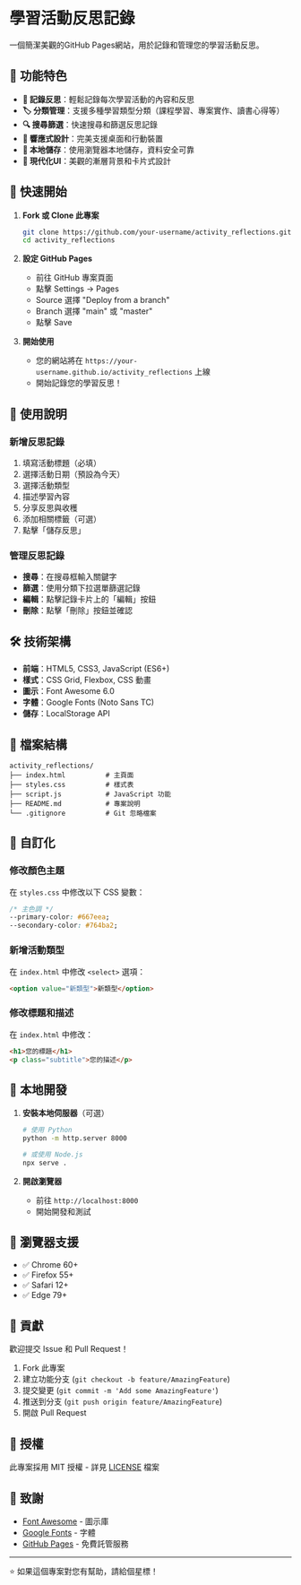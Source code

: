 # 學習活動反思記錄

一個簡潔美觀的GitHub Pages網站，用於記錄和管理您的學習活動反思。

## 🌟 功能特色

- **📝 記錄反思**：輕鬆記錄每次學習活動的內容和反思
- **🏷️ 分類管理**：支援多種學習類型分類（課程學習、專案實作、讀書心得等）
- **🔍 搜尋篩選**：快速搜尋和篩選反思記錄
- **📱 響應式設計**：完美支援桌面和行動裝置
- **💾 本地儲存**：使用瀏覽器本地儲存，資料安全可靠
- **🎨 現代化UI**：美觀的漸層背景和卡片式設計

## 🚀 快速開始

1. **Fork 或 Clone 此專案**
   ```bash
   git clone https://github.com/your-username/activity_reflections.git
   cd activity_reflections
   ```

2. **設定 GitHub Pages**
   - 前往 GitHub 專案頁面
   - 點擊 Settings → Pages
   - Source 選擇 "Deploy from a branch"
   - Branch 選擇 "main" 或 "master"
   - 點擊 Save

3. **開始使用**
   - 您的網站將在 `https://your-username.github.io/activity_reflections` 上線
   - 開始記錄您的學習反思！

## 📖 使用說明

### 新增反思記錄
1. 填寫活動標題（必填）
2. 選擇活動日期（預設為今天）
3. 選擇活動類型
4. 描述學習內容
5. 分享反思與收穫
6. 添加相關標籤（可選）
7. 點擊「儲存反思」

### 管理反思記錄
- **搜尋**：在搜尋框輸入關鍵字
- **篩選**：使用分類下拉選單篩選記錄
- **編輯**：點擊記錄卡片上的「編輯」按鈕
- **刪除**：點擊「刪除」按鈕並確認

## 🛠️ 技術架構

- **前端**：HTML5, CSS3, JavaScript (ES6+)
- **樣式**：CSS Grid, Flexbox, CSS 動畫
- **圖示**：Font Awesome 6.0
- **字體**：Google Fonts (Noto Sans TC)
- **儲存**：LocalStorage API

## 📁 檔案結構

```
activity_reflections/
├── index.html          # 主頁面
├── styles.css          # 樣式表
├── script.js           # JavaScript 功能
├── README.md           # 專案說明
└── .gitignore          # Git 忽略檔案
```

## 🎨 自訂化

### 修改顏色主題
在 `styles.css` 中修改以下 CSS 變數：
```css
/* 主色調 */
--primary-color: #667eea;
--secondary-color: #764ba2;
```

### 新增活動類型
在 `index.html` 中修改 `<select>` 選項：
```html
<option value="新類型">新類型</option>
```

### 修改標題和描述
在 `index.html` 中修改：
```html
<h1>您的標題</h1>
<p class="subtitle">您的描述</p>
```

## 🔧 本地開發

1. **安裝本地伺服器**（可選）
   ```bash
   # 使用 Python
   python -m http.server 8000
   
   # 或使用 Node.js
   npx serve .
   ```

2. **開啟瀏覽器**
   - 前往 `http://localhost:8000`
   - 開始開發和測試

## 📱 瀏覽器支援

- ✅ Chrome 60+
- ✅ Firefox 55+
- ✅ Safari 12+
- ✅ Edge 79+

## 🤝 貢獻

歡迎提交 Issue 和 Pull Request！

1. Fork 此專案
2. 建立功能分支 (`git checkout -b feature/AmazingFeature`)
3. 提交變更 (`git commit -m 'Add some AmazingFeature'`)
4. 推送到分支 (`git push origin feature/AmazingFeature`)
5. 開啟 Pull Request

## 📄 授權

此專案採用 MIT 授權 - 詳見 [LICENSE](LICENSE) 檔案

## 🙏 致謝

- [Font Awesome](https://fontawesome.com/) - 圖示庫
- [Google Fonts](https://fonts.google.com/) - 字體
- [GitHub Pages](https://pages.github.com/) - 免費託管服務

---

⭐ 如果這個專案對您有幫助，請給個星標！ 